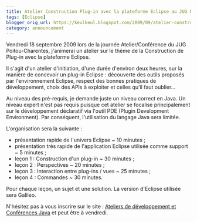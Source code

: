 ```yaml
---
title: Atelier Construction Plug-in avec la plateforme Eclipse au JUG Poitou-Charentes
tags: [Eclipse]
blogger_orig_url: https://keulkeul.blogspot.com/2009/09/atelier-construction-plug-in-avec-la.html
category: announcement
---
```


Vendredi 18 septembre 2009 lors de la journée Atelier/Conférence du JUG Poitou-Charentes, j'animerai un atelier sur le thème de la Construction de Plug-in avec la plateforme Eclipse.

Il s'agit d'un atelier d'initiation, d'une durée d'environ deux heures, sur la manière de concevoir un plug-in Eclipse : découverte des outils proposés par l'environnement Eclipse, respect des bonnes pratiques de développement, choix des APIs à exploiter et celles qu'il faut oublier...

Au niveau des pré-requis, je demande juste un niveau correct en Java. Un niveau expert n'est pas requis puisque cet atelier se focalise principalement sur le développement déclaratif via l'outil PDE (Plugin Development Environment). Par conséquent, l'utilisation du langage Java sera limitée.  

L'organisation sera la suivante :

* présentation rapide de l'univers Eclipse ~ 10 minutes ; 
* présentation très rapide de l'application Eclipse utilisée comme support ~ 5 minutes ;
* leçon 1 : Construction d'un plug-in ~ 30 minutes ;
* leçon 2 : Perspectives ~ 20 minutes ;
* leçon 3 : Interaction entre plug-ins / vues ~ 25 minutes ;
* leçon 4 : Commandes ~ 30 minutes.

Pour chaque leçon, un sujet et une solution. La version d'Eclipse utilisée sera Galileo.

N'hésitez pas à vous inscrire sur le site : [Ateliers de développement et Conférences Java](http://www.poitoucharentesjug.org/xwiki/bin/view/Main/soiree+septembre+2009) et peut être à vendredi.